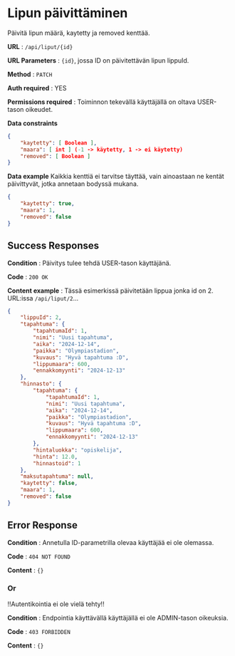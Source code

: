 # Lipun päivittäminen

Päivitä lipun määrä, kaytetty ja removed kenttää.

**URL** : `/api/liput/{id}`

**URL Parameters** : `{id}`, jossa ID on päivitettävän lipun lippuId.

**Method** : `PATCH`

**Auth required** : YES

**Permissions required** : Toiminnon tekevällä käyttäjällä on oltava USER-tason oikeudet. 

**Data constraints**

```json
{
    "kaytetty": [ Boolean ],
    "maara": [ int ] (-1 -> käytetty, 1 -> ei käytetty)
    "removed": [ Boolean ]
}
```

**Data example** Kaikkia kenttiä ei tarvitse täyttää, vain ainoastaan ne kentät päivittyvät, jotka annetaan bodyssä mukana.

```json
{
    "kaytetty": true,
    "maara": 1,
    "removed": false
}
```

## Success Responses

**Condition** : Päivitys tulee tehdä USER-tason käyttäjänä.

**Code** : `200 OK`

**Content example** : Tässä esimerkissä päivitetään lippua jonka id on 2. URL:issa `/api/liput/2`...

```json
{
    "lippuId": 2,
    "tapahtuma": {
        "tapahtumaId": 1,
        "nimi": "Uusi tapahtuma",
        "aika": "2024-12-14",
        "paikka": "Olympiastadion",
        "kuvaus": "Hyvä tapahtuma :D",
        "lippumaara": 600,
        "ennakkomyynti": "2024-12-13"
    },
    "hinnasto": {
        "tapahtuma": {
            "tapahtumaId": 1,
            "nimi": "Uusi tapahtuma",
            "aika": "2024-12-14",
            "paikka": "Olympiastadion",
            "kuvaus": "Hyvä tapahtuma :D",
            "lippumaara": 600,
            "ennakkomyynti": "2024-12-13"
        },
        "hintaluokka": "opiskelija",
        "hinta": 12.0,
        "hinnastoid": 1
    },
    "maksutapahtuma": null,
    "kaytetty": false,
    "maara": 1,
    "removed": false
}
```

## Error Response

**Condition** : Annetulla ID-parametrilla olevaa käyttäjää ei ole olemassa.

**Code** : `404 NOT FOUND`

**Content** : `{}`

### Or

!!Autentikointia ei ole vielä tehty!!

**Condition** : Endpointia käyttävällä käyttäjällä ei ole ADMIN-tason oikeuksia.

**Code** : `403 FORBIDDEN`

**Content** : `{}`
